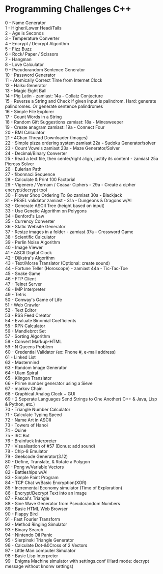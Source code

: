 # Programming Challenges C++

0 - Name Generator  
1 - Higher/Lower Head/Tails   
2 - Age is Seconds  
3 - Temperature Converter  
4 - Encrypt / Decrypt Algorithm  
5 - Fizz Buzz  
6 - Rock/ Paper / Scissors  
7 - Hangman  
8 - Love Calculator  
9 - Pseudorandom Sentence Generator  
10 - Password Generator  
11 - Atomically Correct Time from Internet Clock  
12 - Haiku Generator  
13 - Magic Eight Ball  
14 - Pig Latin - zamiast: 14a - Collatz Conjecture  
15 - Reverse a String and Check if given input is palindrom. Hard: generate palindromes. Or generate sentence palindromes  
16 - Simple File Explorer  
17 - Count Words in a String  
18 - Random Gift Suggestions zamiast: 18a - Minesweeper  
19 - Create anagram zamiast: 19a - Connect Four  
20 - BMI Calculator  
21 - 4Chan Thread Downloader (Images)  
22 - Simple pizza ordering system zamiast 22a - Sudoku Generator/solver 
23 - Count Vowels zamiast 23a - Maze Generator/Solver  
24 - Decimal/Binary Converter  
25 - Read a text file, then center/right align, justify its content - zamiast 25a Picross Solver  
26 - Eulerian Path  
27 - fibonnaci Sequence  
28 - Calculate & Print 100 Factorial  
29 - Vigenere / Vernam / Ceasar Ciphers - 29a - Create a cipher encrypt/decrypt tool  
30 - Flower Shop Ordering To Go zamiast 30a - Blackjack  
31 - PESEL validator zamiast - 31a - Dungeons & Dragons w/AI  
32 - Generate ASCII Tree (height based on input)  
33 - Use Genetic Algorithm on Polygons  
34 - Benford's Law  
35 - Currency Converter  
36 - Static Website Generator  
37 - Resize images in a folder - zamiast 37a - Crossword Game  
38 - Scientific Calculator  
39 - Perlin Noise Algorithm  
40 - Image Viewer  
41 - ASCII Digital Clock  
42 - Dijkstra's Algorithm  
43 - Text/Morse Translator (Optional: create sound)  
44 - Fortune Teller (Horoscope) - zamiast 44a - Tic-Tac-Toe  
45 - Snake Game   
46 - FTP Client  
47 - Telnet Server  
48 - IMP Interpreter  
49 - Tetris  
50 - Conway's Game of Life  
51 - Web Crawler  
52 - Text Editor  
53 - RSS Feed Creator  
54 - Evaluate Binomial Coefficients   
55 - RPN Calculator  
56 - Mandlebrot Set  
57 - Sorting Algorithm  
58 - Convert Markup-HTML  
59 - N Queens Problem  
60 - Credential Validator (ex: Phone #, e-mail address)  
61 - Linked List  
62 - Mastermind  
63 - Random Image Generator  
64 - Ulam Spiral  
65 - Klingon Translator  
66 - Prime number generator using a Sieve  
67 - markov Chain  
68 - Graphical Analog Clock + GUI  
69 - 2 Seperate Languages Send Strings to One Another( C++ & Java, Lisp & Python, etc.)  
70 - Triangle Number Calculator  
71 - Calculate Typing Speed  
72 - Name Art in ASCII  
73 - Towers of Hanoi  
74 - Quine  
75 - IRC Bot  
76 - Brainfuck Interpreter  
77 - Visualisation of #57 (Bonus: add sound)  
78 - Chip-8 Emulator  
79 - Geekcode Generator(3.12)  
80 - Define, Translate, & Rotate a Polygon  
81 - Pong w/Variable Vectors  
82 - Battleships w/AI  
83 - Simple Paint Program  
84 - TCP Chat w/Basic Encryption(XOR)  
85 - Incremental Economy simulator (Time of Exploration)  
86 - Encrypt/Decrypt Text into an Image  
87 - Pascal's Triangle  
88 - Sine Wave Generator from Pseudorandom Numbers  
89 - Basic HTML Web Browser  
90 - Flappy Bird  
91 - Fast Fourier Transform  
92 - Method Ringing Simulator  
93 - Binary Search  
94 - Nintendo Oil Panic  
95 - Sierpinski Triangle Generator  
96 - Calculate Dot-&0Cross of 2 Vectors  
97 - Little Man computer Simulator  
98 - Basic Lisp Interpreter  
99 - Enigma Machine simulator with settings.conf (Hard mode: decrypt message without knonw settings)
